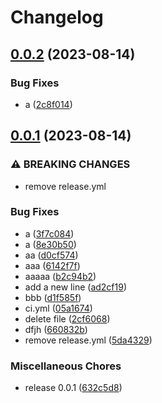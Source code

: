 # Changelog

## [0.0.2](https://github.com/hyrrot/ligne/compare/v0.0.1...v0.0.2) (2023-08-14)


### Bug Fixes

* a ([2c8f014](https://github.com/hyrrot/ligne/commit/2c8f01440240f819a69c95d47ea1fa4624f28a0d))

## [0.0.1](https://github.com/hyrrot/ligne/compare/v0.0.1...v0.0.1) (2023-08-14)


### ⚠ BREAKING CHANGES

* remove release.yml

### Bug Fixes

* a ([3f7c084](https://github.com/hyrrot/ligne/commit/3f7c084095fb491048de61079e56d83150dfe4ec))
* a ([8e30b50](https://github.com/hyrrot/ligne/commit/8e30b50bb896f59d7b3e6b8ba83a95cbef405d5c))
* aa ([d0cf574](https://github.com/hyrrot/ligne/commit/d0cf57486d5af39b9276ab329413f774e76dec40))
* aaa ([6142f7f](https://github.com/hyrrot/ligne/commit/6142f7f2e162b6fb775405fb7e50f35e20e77d5d))
* aaaaa ([b2c94b2](https://github.com/hyrrot/ligne/commit/b2c94b25d636a817064f036fbe3844785a49d3c5))
* add a new line ([ad2cf19](https://github.com/hyrrot/ligne/commit/ad2cf190d70e9d40fe1320e535f79f24139606f8))
* bbb ([d1f585f](https://github.com/hyrrot/ligne/commit/d1f585fe03c982ad2a3c0ba9e3b30157437bbadc))
* ci.yml ([05a1674](https://github.com/hyrrot/ligne/commit/05a167493434b2e0a9372d5d643f7fb20f594ae3))
* delete file ([2cf6068](https://github.com/hyrrot/ligne/commit/2cf6068620fa6dfeabea87f200f80062cbfc713f))
* dfjh ([660832b](https://github.com/hyrrot/ligne/commit/660832bfd5eda045ab59568fb1777df2ee5643e5))
* remove release.yml ([5da4329](https://github.com/hyrrot/ligne/commit/5da4329646e0187d51ca009c4dfefa38e93b58e3))


### Miscellaneous Chores

* release 0.0.1 ([632c5d8](https://github.com/hyrrot/ligne/commit/632c5d888f5f30589edb3ce70e5ec375719a675a))
